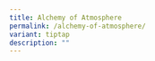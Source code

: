 ```yaml
---
title: Alchemy of Atmosphere
permalink: /alchemy-of-atmosphere/
variant: tiptap
description: ""
---
```


